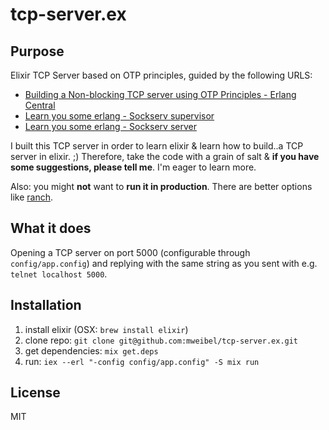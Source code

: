 # tcp-server.ex

## Purpose
Elixir TCP Server based on OTP principles, guided by the following URLS:

  - [Building a Non-blocking TCP server using OTP Principles - Erlang Central](https://erlangcentral.org/wiki/index.php/Building_a_Non-blocking_TCP_server_using_OTP_principles)
  - [Learn you some erlang - Sockserv supervisor](http://learnyousomeerlang.com/static/erlang/processquest/apps/sockserv-1.0.1/src/sockserv_sup.erl)
  - [Learn you some erlang - Sockserv server](http://learnyousomeerlang.com/static/erlang/processquest/apps/sockserv-1.0.1/src/sockserv_serv.erl)

I built this TCP server in order to learn elixir & learn how to build..a TCP server in elixir. ;)
Therefore, take the code with a grain of salt & **if you have some suggestions, please tell me**. I'm eager to learn more.

Also: you might **not** want to **run it in production**. There are better options like [ranch](https://github.com/extend/ranch).

## What it does
Opening a TCP server on port 5000 (configurable through `config/app.config`) and replying
with the same string as you sent with e.g. `telnet localhost 5000`.

## Installation
1. install elixir (OSX: `brew install elixir`)
2. clone repo: `git clone git@github.com:mweibel/tcp-server.ex.git`
3. get dependencies: `mix get.deps`
4. run: `iex --erl "-config config/app.config" -S mix run`

## License
MIT